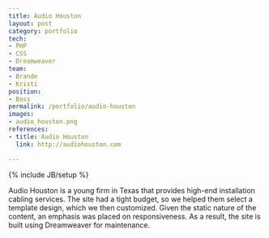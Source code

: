 ```yaml
---
title: Audio Houston
layout: post
category: portfolio
tech:
- PHP
- CSS
- Dreamweaver
team:
- Brande
- Kristi
position:
- Boss
permalink: /portfolio/audio-houston
images:
- audio_houston.png
references:
- title: Audio Houston
  link: http://audiohouston.com

---
```

{% include JB/setup %}
<div id="node-19" class="node node-portfolio node-promoted">
  <div class="content clearfix">
    <div class="field field-name-body field-type-text-with-summary field-label-hidden"><div class="field-items"><div class="field-item even"><p>Audio Houston is a young firm in Texas that provides high-end installation cabling services. The site had a tight budget, so we helped them select a template design, which we then customized. Given the static nature of the content, an emphasis was placed on responsiveness. As a result, the site is built using Dreamweaver for maintenance.</p>
</div></div></div>  </div>
</div>
